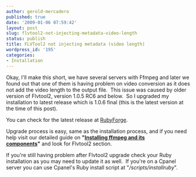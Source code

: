 ```yaml
---
author: gerold-mercadero
published: true
date: '2009-01-06 07:59:42'
layout: post
slug: flvtool2-not-injecting-metadata-video-length
status: publish
title: FLVTool2 not injecting metadata (video length)
wordpress_id: '195'
categories:
- Installation
---
```


Okay, I'll make this short, we have several servers with Ffmpeg and later we found out that one of them is having problem on video conversion as it does not add the video length to the output file.  This issue was caused by older version of Flvtool2, version 1.0.5 RC6 and below.  So I upgraded my installation to latest release which is 1.0.6 final (this is the latest version at the time of this post).

You can check for the latest release at [RubyForge](http://rubyforge.org/frs/?group_id=1096).

Upgrade process is easy, same as the installation process, and if you need help visit our detailed guide on **"[Installing ffmpeg and its components](http://linuxsysadminblog.com/2008/06/install-ffmpeg-ffmpeg-php-and-audio-binaries-on-centos-rhel-system-with-cpanel/)"** and look for Flvtool2 section.

If you're still having problem after Flvtool2 upgrade check your Ruby installation as you may need to update it as well.  If you're on a Cpanel server you can use Cpanel's Ruby install script at "_/scripts/installruby_".
